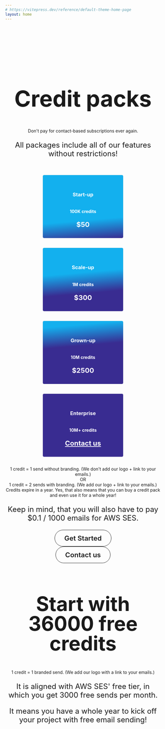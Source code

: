 ```yaml
---
# https://vitepress.dev/reference/default-theme-home-page
layout: home
---
```


<style>
  .VPHero {
    background: linear-gradient(278deg, hsl(247.72, 53.44%, 90%) 10%, hsl(196.99, 86.56%, 90%) 90%);
  }

  html.dark .VPHero {
    background: linear-gradient(278deg, hsl(247.72, 53.44%, 10%) 10%, hsl(196.99, 86.56%, 10%) 90%);
  }

  .VPHero .container {
    max-width: 100%;
  }

  .VPHero .main {
    width: 100% !important;
    max-width: unset !important;
    text-align: center;
    display: block !important;
    padding-top: 15vh;
    padding-bottom: 10vh;
  }
  .VPHero .main .name {
    font-size: 72px;
    line-height: 72px;
    width: 100% !important;
    max-width: unset !important;
  }

  .VPHero .main .text {
    width: 100% !important;
    max-width: unset !important;
    font-size: 26px;
    line-height: 32px;
  }
  .VPHero .main .tagline {
    width: 100% !important;
    max-width: unset !important;
    font-size: 32px;
  }

  .VPHero .main .actions {
    width: 100% !important;
    max-width: unset !important;
    justify-content: center !important;
  }
  html.dark .VPHero .name .clip {
    background: -webkit-linear-gradient(
      120deg,
      #8a7ed8 5%,
      #13B0EE
    );
    background-clip: text;
  }

  .VPHero .VPButton.medium {
      border-radius: 50px;
      padding: 15px 30px;
      line-height: 22px;
      font-size: 22px;
  }


.card-container {
  display: flex;
  flex-wrap: wrap;
  justify-content: center;
  gap: 30px;
  padding: 30px;
}

.pricing-card {
  border: 1px solid #eeeeee;
  border-radius: 5px;
  padding: 30px;

  background: #13B0EE;
  color: white;

  width: 200px;
}

.pricing-card.start-up {
  background: linear-gradient(-5deg, #392C91 0%, #13B0EE 30%);
}

.pricing-card.scale-up {
  background: linear-gradient(-5deg, #392C91 30%, #13B0EE 60%);
}

.pricing-card.grown-up {
  background: linear-gradient(-5deg, #392C91 60%, #13B0EE 90%);
}

.pricing-card.enterprise {
  background: #392C91;
}

.vp-doc .pricing-card h3 {
  margin: 0;
  border-top: 0;
  padding-top: 0;
  font-size: 28px;
  line-height: 28px;
}

.pricing-card .pricing-card-credits {
  padding: 20px 0;
  font-weight: 700;
}

.pricing-card .pricing-card-price {
  font-size: 22px;
  line-height: 28px;
  font-weight: 700;
}

.pricing-card a {
  color: white !important;
}

.pricing-card a:hover {
  color: #eeeeee;
}

#credit-packs {
  text-align: center;

  padding-top: 100px;
  padding-bottom: 100px;
}

#credit-packs h1 {
  font-size: 72px;
  line-height: 72px;
  border-top: 0;
}

#credit-packs p {
  font-size: 24px;
  line-height: 28px;
}

#free-credits {
  text-align: center;
  padding-bottom: 100px;
}

#free-credits h2 {
  border-top: 0;
  margin-top: 0;
  padding-top: 0;
  font-size: 64px;
  line-height: 64px;
}

#free-credits p {
  font-size: 24px;
  line-height: 28px;
}

#credit-packs .VPButton.medium {
      border-radius: 50px;
      padding: 15px 30px;
      line-height: 22px;
      font-size: 22px;
  }
.vp-doc .actions {
    padding-top: 30px;
    display: flex;
    width: 100% !important;
    max-width: unset !important;
    justify-content: center !important;
  }

  .vp-doc .action {
    padding: 6px;
  }
.VPButton {
    display: inline-block;
    border: 1px solid transparent;
    text-align: center;
    font-weight: 600;
    white-space: nowrap;
    transition: color 0.25s, border-color 0.25s, background-color 0.25s !important;
    text-decoration: none !important;
  }

  .VPButton.brand {
      border-color: var(--vp-button-brand-border);
      color: var(--vp-button-brand-text);
      background-color: var(--vp-button-brand-bg);
  }

  .VPButton.brand:hover {
    color: var(--vp-button-brand-text);
    background-color: var(--vp-button-brand-hover-bg);
  }

  .VPButton.alt {
    border-color: var(--vp-button-alt-border);
    color: var(--vp-button-alt-text);
    background-color: var(--vp-button-alt-bg);
  }

  .VPButton.alt:hover {
    border-color: var(--vp-button-alt-border);
    color: var(--vp-button-alt-text);
    background-color: var(--vp-button-alt-hover-bg);
  }
</style>

<section id="credit-packs">
  <h1>Credit packs</h1>
  <div>Don't pay for contact-based subscriptions ever again.</div>
  <p>All packages include all of our features without restrictions!</p>
  <div class="card-container">
    <div class="pricing-card start-up">
      <h3>Start-up</h3>
      <div class="pricing-card-credits">100K credits</div>
      <div class="pricing-card-price">$50</div>
    </div>
    <div class="pricing-card scale-up">
      <h3>Scale-up</h3>
      <div class="pricing-card-credits">1M credits</div>
      <div class="pricing-card-price">$300</div>
    </div>
    <div class="pricing-card grown-up">
      <h3>Grown-up</h3>
      <div class="pricing-card-credits">10M credits</div>
      <div class="pricing-card-price">$2500</div>
    </div>
    <div class="pricing-card enterprise">
      <h3>Enterprise</h3>
      <div class="pricing-card-credits">10M+ credits</div>
      <div class="pricing-card-price"><a href="mailto:hello@bluefox.email">Contact us</a></div>
    </div>
  </div>
  <div>1 credit = 1 send without branding. (We don't add our logo + link to your emails.)</div>
  <div>OR</div>
  <div>1 credit = 2 sends with branding. (We add our logo + link to your emails.)</div>
  <div> Credits expire in a year. Yes, that also means that you can buy a credit pack and even use it for a whole year!</div>
  <p>Keep in mind, that you will also have to pay $0.1 / 1000 emails for AWS SES.</p>

  <div class="actions">
    <div class="action">
      <a class="VPButton brand medium" target="_blank" href="https://app.bluefox.email/accounts/create-account">Get Started</a>
    </div>
    <div class="action">
      <a class="VPButton alt medium" target="_blank" href="mailto:hello@bluefox.email">Contact us</a>
    </div>
  </div>
</section>

<section id="free-credits">
  <h2>Start with 36000 free credits</h2>
  <div>1 credit = 1 branded send. (We add our logo with a link to your emails.)</div>
  <p>It is aligned with AWS SES' free tier, in which you get 3000 free sends per month.</p>
  <p>It means you have a whole year to kick off your project with free email sending!</p>
</section>
